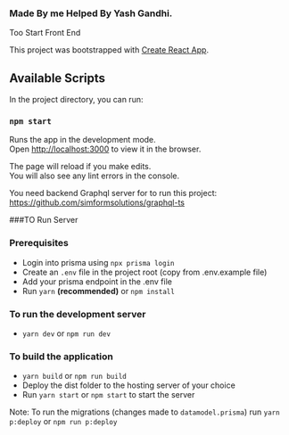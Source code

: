 ### Made By me Helped By Yash Gandhi.

Too Start Front End

This project was bootstrapped with [Create React App](https://github.com/facebook/create-react-app).

## Available Scripts

In the project directory, you can run:

### `npm start`

Runs the app in the development mode.<br>
Open [http://localhost:3000](http://localhost:3000) to view it in the browser.

The page will reload if you make edits.<br>
You will also see any lint errors in the console.

You need backend Graphql server for to run this project:
https://github.com/simformsolutions/graphql-ts

###TO Run Server

### Prerequisites

- Login into prisma using `npx prisma login`
- Create an `.env` file in the project root (copy from .env.example file)
- Add your prisma endpoint in the .env file
- Run `yarn` **(recommended)** or `npm install`

### To run the development server

- `yarn dev` or `npm run dev`

### To build the application

- `yarn build` or `npm run build`
- Deploy the dist folder to the hosting server of your choice
- Run `yarn start` or `npm start` to start the server

Note: To run the migrations (changes made to `datamodel.prisma`) run `yarn p:deploy` or `npm run p:deploy`

